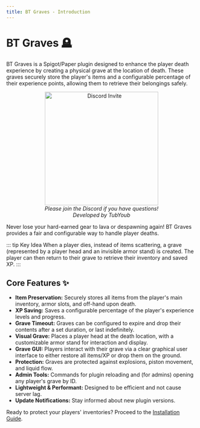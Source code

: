 ```yaml
---
title: BT Graves - Introduction
---
```


# BT Graves 🪦

BT Graves is a Spigot/Paper plugin designed to enhance the player death experience by creating a physical grave at the location of death. These graves securely store the player's items and a configurable percentage of their experience points, allowing them to retrieve their belongings safely.

<p align="center">
    <a href="https://discord.pluginz.dev">
        <img src="https://i.imgur.com/JgDt1Fl.png" width="300" alt="Discord Invite">
    </a>
    <br>
    <i>Please join the Discord if you have questions!</i>
  <br>
  <i>Developed by TubYoub</i>
</p>

Never lose your hard-earned gear to lava or despawning again! BT Graves provides a fair and configurable way to handle player deaths.

::: tip Key Idea
When a player dies, instead of items scattering, a grave (represented by a player head and an invisible armor stand) is created. The player can then return to their grave to retrieve their inventory and saved XP.
:::

## Core Features ✨

*   **Item Preservation:** Securely stores all items from the player's main inventory, armor slots, and off-hand upon death.
*   **XP Saving:** Saves a configurable percentage of the player's experience levels and progress.
*   **Grave Timeout:** Graves can be configured to expire and drop their contents after a set duration, or last indefinitely.
*   **Visual Grave:** Places a player head at the death location, with a customizable armor stand for interaction and display.
*   **Grave GUI:** Players interact with their grave via a clear graphical user interface to either restore all items/XP or drop them on the ground.
*   **Protection:** Graves are protected against explosions, piston movement, and liquid flow.
*   **Admin Tools:** Commands for plugin reloading and (for admins) opening any player's grave by ID.
*   **Lightweight & Performant:** Designed to be efficient and not cause server lag.
*   **Update Notifications:** Stay informed about new plugin versions.

Ready to protect your players' inventories? Proceed to the [Installation Guide](./installation.md).
